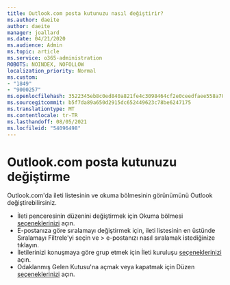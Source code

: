 ```yaml
---
title: Outlook.com posta kutunuzu nasıl değiştirir?
ms.author: daeite
author: daeite
manager: joallard
ms.date: 04/21/2020
ms.audience: Admin
ms.topic: article
ms.service: o365-administration
ROBOTS: NOINDEX, NOFOLLOW
localization_priority: Normal
ms.custom:
- "1849"
- "9000257"
ms.openlocfilehash: 3522345eb8c0ed840a821fe4c3098464cf2e0ceedfaee558a703be643758ee7a
ms.sourcegitcommit: b5f7da89a650d2915dc652449623c78be6247175
ms.translationtype: MT
ms.contentlocale: tr-TR
ms.lasthandoff: 08/05/2021
ms.locfileid: "54096498"
---
```

# <a name="change-the-look-of-your-outlookcom-mailbox"></a>Outlook.com posta kutunuzu değiştirme

Outlook.com'da ileti listesinin ve okuma bölmesinin görünümünü Outlook değiştirebilirsiniz.

- İleti penceresinin düzenini değiştirmek için Okuma bölmesi [seçeneklerinizi](https://outlook.live.com/mail/options/mail/layout/readingPane) açın.
- E-postanıza göre sıralamayı değiştirmek için, ileti listesinin en üstünde Sıralamayı Filtrele'yi seçin ve   >   e-postanızı nasıl sıralamak istediğinize tıklayın.
- İletilerinizi konuşmaya göre grup etmek için İleti kuruluşu [seçeneklerinizi](https://outlook.live.com/mail/options/mail/layout/conversations) açın.
- Odaklanmış Gelen Kutusu'na açmak veya kapatmak için Düzen [seçeneklerinizi](https://outlook.live.com/mail/options/mail/layout/focused) açın.